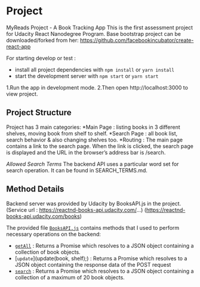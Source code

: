 # Project

MyReads Project - A Book Tracking App This is the first assessment project for Udacity React Nanodegree Program. Base
bootstrap project can be downloaded/forked from her: https://github.com/facebookincubator/create-react-app

For starting develop or test :

* install all project dependencies with `npm install` or `yarn install`
* start the development server with `npm start` or `yarn start`

1.Run the app in development mode.
2.Then open http://localhost:3000 to view project.

## Project Structure

Project has 3 main categories:
*Main Page : listing books in 3 different shelves, moving book from shelf to shelf.
*Search Page : all book list, search behavior & also changing shelves too.
*Routing : The main page contains a link to the search page. When the link is clicked, the search page is displayed 
and the URL in the browser’s address bar is /search.

*Allowed Search Terms*
The backend API uses a particular word set for search operation. It can be found in SEARCH_TERMS.md. 

## Method Details
Backend server was provided by Udacity by BooksAPI.js in the project. 
(Service url : https://reactnd-books-api.udacity.com/...)
(https://reactnd-books-api.udacity.com/books)

The provided file [`BooksAPI.js`](src/BooksAPI.js) contains methods that I used to perform necessary operations on the
backend:

* [`getAll`](getAll();) : Returns a Promise which resolves to a JSON object containing a collection of book objects.
* [`update`](update(book, shelf);) : Returns a Promise which resolves to a JSON object containing the response data of the POST request
* [`search`](search(query);) : Returns a Promise which resolves to a JSON object containing a collection of a maximum of 20 book objects.
